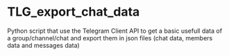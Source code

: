 # TLG_export_chat_data
Python script that use the Telegram Client API to get a basic usefull data of a group/channel/chat and export them in json files (chat data, members data and messages data)
